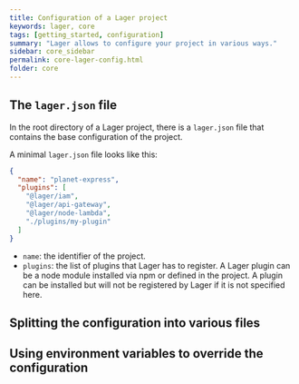 ```yaml
---
title: Configuration of a Lager project
keywords: lager, core
tags: [getting_started, configuration]
summary: "Lager allows to configure your project in various ways."
sidebar: core_sidebar
permalink: core-lager-config.html
folder: core
---
```


The `lager.json` file
---

In the root directory of a Lager project, there is a `lager.json` file that contains the base configuration of the project.

A minimal `lager.json` file looks like this:

```json
{
  "name": "planet-express",
  "plugins": [
    "@lager/iam",
    "@lager/api-gateway",
    "@lager/node-lambda",
    "./plugins/my-plugin"
  ]
}
```

*   `name`: the identifier of the project.
*   `plugins`: the list of plugins that Lager has to register. A Lager plugin can be a node module installed via npm or defined in the project.
     A plugin can be installed but will not be registered by Lager if it is not specified here.

Splitting the configuration into various files
---

Using environment variables to override the configuration
---
